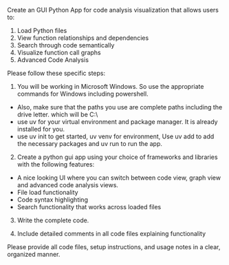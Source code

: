 Create an GUI Python App for code analysis visualization that allows users to:
1. Load Python files
2. View function relationships and dependencies
3. Search through code semantically
4. Visualize function call graphs
5. Advanced Code Analysis

Please follow these specific steps:

1. You will be working in Microsoft Windows. So use the appropriate commands for Windows including powershell.  
- Also, make sure that the paths you use are complete paths including the drive letter. which will be C:\
- use uv for your virtual environment and package manager. It is already installed for you. 
- use uv init to get started, uv venv for environment, Use uv add to add the necessary packages and uv run to run the app.

2. Create a python gui app using your choice of frameworks and libraries with the following features:
- A nice looking UI where you can switch between code view, graph view and advanced code analysis views. 
- File load functionality
- Code syntax highlighting
- Search functionality that works across loaded files

3. Write the complete code.

4. Include detailed comments in all code files explaining functionality

Please provide all code files, setup instructions, and usage notes in a clear, organized manner.
